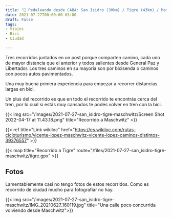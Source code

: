 ```yaml
---
title: "🚴 Pedaleando desde CABA: San Isidro (30km) / Tigre (43km) / Maschwitz (90km)"
date: 2021-07-27T00:00:00-03:00
draft: False
tags:
- Viajes
- Bici
- Ciudad

---
```


Tres recorridos juntados en un post porque comparten camino, cada uno de mayor distancia que el anterior y todos salientes desde General Paz y Libertador. Los tres caminos en su mayoría son por bicisenda o caminos con pocos autos pavimentados.

Una muy buena primera experiencia para empezar a recorrer distancias largas en bici.

Un plus del recorrido es que en todo el recorrido te encontrás cerca del tren, por lo cual si estás muy cansados te podés volver en tren con la bici.


{{< img src="/images/2021-07-27-san_isidro-tigre-maschwitz/Screen Shot 2022-04-17 at 11.43.18.png" title="Recorrido a Maschwitz" >}}

{{< ref title="Link wikiloc" href="https://es.wikiloc.com/rutas-cicloturismo/vicente-lopez-maschwitz-vicente-lopez-caminos-distintos-39376557" >}}

{{< map title="Recorrido a Tigre" route="/files/2021-07-27-san_isidro-tigre-maschwitz/tigre.gpx" >}}

## Fotos

Lamentablemente casi no tengo fotos de estos recorridos. Como es recorrido de ciudad mucho para fotografiar no hay.

{{< img src="/images/2021-07-27-san_isidro-tigre-maschwitz/IMG_20210627_160119.jpg" title="Una calle poco concurrida volviendo desde Maschwitz">}}